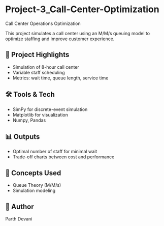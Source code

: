 # Project-3_Call-Center-Optimization
Call Center Operations Optimization

This project simulates a call center using an M/M/s queuing model to optimize staffing and improve customer experience.

## 🔧 Project Highlights
- Simulation of 8-hour call center
- Variable staff scheduling
- Metrics: wait time, queue length, service time

## 🛠 Tools & Tech
- SimPy for discrete-event simulation
- Matplotlib for visualization
- Numpy, Pandas

## 📊 Outputs
- Optimal number of staff for minimal wait
- Trade-off charts between cost and performance

## 🧠 Concepts Used
- Queue Theory (M/M/s)
- Simulation modeling

## 📎 Author
Parth Devani
